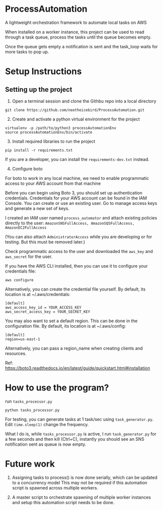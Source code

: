 # ProcessAutomation
A lightweight orchestration framework to automate local tasks on AWS

When installed on a worker instance, this project can be used to read
through a task queue, process the tasks until the queue becomes empty.

Once the queue gets empty a notification is sent and the task_loop waits for more
tasks to pop up.

# Setup Instructions

## Setting up the project

1. Open a terminal session and clone the Githbu repo into a local directory

```
git clone https://github.com/neotheicebird/ProcessAutomation.git
```

2. Create and activate a python virtual environment for the project

```
virtualenv -p /path/to/python3 processAutomationEnv
source processAutomationEnv/bin/activate
```

3. Install required libraries to run the project

```
pip install -r requirements.txt
```

If you are a developer, you can install the `requirements-dev.txt` instead.

4. Configure boto

For boto to work in any local machine, we need to enable programmatic access to your AWS account from that machine

Before you can begin using Boto 3, you should set up authentication credentials. Credentials for your AWS account can be found in the IAM Console. You can create or use an existing user. Go to manage access keys and generate a new set of keys.

I created an IAM user named `process_automator` and attach existing policies directly to the user: `AmazonSNSFullAccess, AmazonSQSFullAccess, AmazonEC2FullAccess` 

(You can also attach `AdministratorAccess` while you are developing or for testing. But this must be removed later.)

Check programmatic access to the user and downloaded the `aws_key` and `aws_secret` for the user.

If you have the AWS CLI installed, then you can use it to configure your credentials file:

`aws configure`

Alternatively, you can create the credential file yourself. By default, its location is at ~/.aws/credentials:

```
[default]
aws_access_key_id = YOUR_ACCESS_KEY
aws_secret_access_key = YOUR_SECRET_KEY
```
You may also want to set a default region. This can be done in the configuration file. By default, its location is at ~/.aws/config:

```
[default]
region=us-east-1
```
Alternatively, you can pass a region_name when creating clients and resources.

Ref: https://boto3.readthedocs.io/en/latest/guide/quickstart.html#installation

# How to use the program?

run `tasks_processor.py`

```
python tasks_processor.py
```

For testing, you can generate tasks at 1 task/sec using `task_generator.py`. Edit `time.sleep(1)` change the frequency.

What I do is, while `tasks_processor.py` is active, I run `task_generator.py` for a 
few seconds and then kill (Ctrl+C), instantly you should see an SNS notification sent as queue is now empty.

# Future work

1. Assigning tasks to process() is now done serially, which can be updated to a concurrency model
This may not be required if this automation script is spawned across multiple workers.

2. A master script to orchestrate spawning of multiple worker instances and setup this automation script needs to be done.




